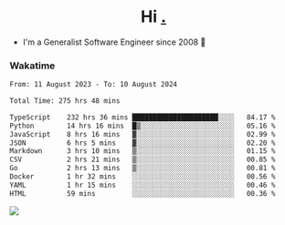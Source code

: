 <h1 align="center">Hi <a href="https://www.hackerrank.com/erasmosaraujo">.</a></h1>
 
- I'm a Generalist Software Engineer  since 2008 🚀
<!--  
<p align="left">
  <a href="https://github.com/erasmosoares/github-readme-stats">
    <img
      align="center"
      src="https://github-readme-stats.vercel.app/api/top-langs/?username=erasmosoares&theme=radical&layout=compact"
    />
  </a>
  <a href="https://github.com/erasmosoares/github-readme-stats">
    [![Harlok's WakaTime stats](https://github-readme-stats.vercel.app/api/wakatime?username=ffflabs)](https://github.com/anuraghazra/github-readme-stats)
  </a>
</p>

<!--
 ### Repo 
 
<p align="left">
 <a href="https://github.com/erasmosoares/github-readme-stats">
    <img
      align="center"
      height="165"
      src="https://github-readme-stats.vercel.app/api/pin?username=erasmosoares&repo=sample-node&title_color=fff&icon_color=f9f9f9&text_color=9f9f9f&bg_color=151515"
    />
  </a>
  <a href="https://github.com/erasmosoares/github-readme-stats">
    <img
      align="center"
      height="165"
      src="https://github-readme-stats.vercel.app/api/pin?username=erasmosoares&repo=sample-node&title_color=fff&icon_color=f9f9f9&text_color=9f9f9f&bg_color=151515"
    />
  </a>
</p>
-->

 ### Wakatime 

<!--START_SECTION:waka-->

```txt
From: 11 August 2023 - To: 10 August 2024

Total Time: 275 hrs 48 mins

TypeScript    232 hrs 36 mins █████████████████████░░░░   84.17 %
Python        14 hrs 16 mins  █▒░░░░░░░░░░░░░░░░░░░░░░░   05.16 %
JavaScript    8 hrs 16 mins   ▓░░░░░░░░░░░░░░░░░░░░░░░░   02.99 %
JSON          6 hrs 5 mins    ▓░░░░░░░░░░░░░░░░░░░░░░░░   02.20 %
Markdown      3 hrs 10 mins   ▒░░░░░░░░░░░░░░░░░░░░░░░░   01.15 %
CSV           2 hrs 21 mins   ▒░░░░░░░░░░░░░░░░░░░░░░░░   00.85 %
Go            2 hrs 13 mins   ▒░░░░░░░░░░░░░░░░░░░░░░░░   00.81 %
Docker        1 hr 32 mins    ░░░░░░░░░░░░░░░░░░░░░░░░░   00.56 %
YAML          1 hr 15 mins    ░░░░░░░░░░░░░░░░░░░░░░░░░   00.46 %
HTML          59 mins         ░░░░░░░░░░░░░░░░░░░░░░░░░   00.36 %
```

<!--END_SECTION:waka-->

![](https://komarev.com/ghpvc/?username=erasmosoares&color=brightgreen)
